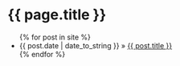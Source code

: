 <html>
  <body>
	  <h1>{{ page.title }}</h1>
	  <ul class="posts">
    {% for post in site %}
	    <li><span>{{ post.date | date_to_string }}</span> » <a href="{{ post.url }}" title="{{ post.title }}">{{ post.title }}</a></li>
	  {% endfor %}
	  </ul>
  </body>
</html>
